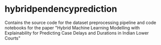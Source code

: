 # hybridpendencyprediction
Contains the source code for the dataset preprocessing pipeline and code notebooks for the paper "Hybrid Machine Learning Modelling with Explainability for Predicting Case Delays and Durations in Indian Lower Courts"
